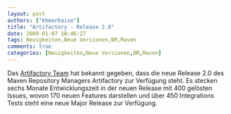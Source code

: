 ```yaml
---
layout: post
authors: ["khmarbaise"]
title: "Artifactory - Release 2.0"
date: 2009-01-07 10:46:27
tags: Neuigkeiten,Neue Versionen,BM,Maven
comments: true
categories: [Neuigkeiten,Neue Versionen,BM,Maven]
---
```

Das <a href="http://blogs.jfrog.org/2009/01/artifactory-20-has-been-released.html">Artifactory Team</a> hat bekannt gegeben, dass die neue Release 2.0 des Maven Repository Managers Artifactory zur Verfügung steht. Es stecken sechs Monate Entwicklungszeit in der neuen Release mit 400 gelösten Issues, wovon 170 neuen Features darstellen und über 450 Integrations Tests steht eine neue Major Release zur Verfügung. 

